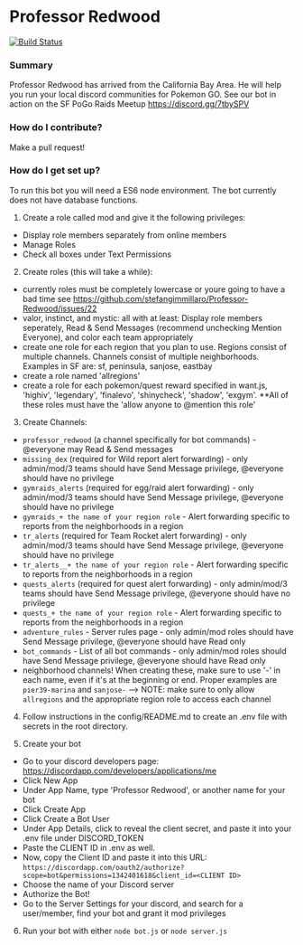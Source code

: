 # Professor Redwood
[![Build Status](https://api.travis-ci.org/Professor-Redwood-Team/Professor-Redwood.svg?branch=master)](https://api.travis-ci.org/Professor-Redwood-Team/Professor-Redwood.svg?branch=master)

### Summary ###
Professor Redwood has arrived from the California Bay Area. He will help you run your local discord communities for Pokemon GO. See our bot in action on the SF PoGo Raids Meetup https://discord.gg/7tbySPV

### How do I contribute? ###
Make a pull request!

### How do I get set up? ###
To run this bot you will need a ES6 node environment. The bot currently does not have database functions.

1) Create a role called mod and give it the following privileges:
- Display role members separately from online members
- Manage Roles
- Check all boxes under Text Permissions

2) Create roles (this will take a while):
- currently roles must be completely lowercase or youre going to have a bad time see https://github.com/stefangimmillaro/Professor-Redwood/issues/22
- valor, instinct, and mystic: all with at least: Display role members seperately, Read & Send Messages (recommend unchecking Mention Everyone), and color each team   appropriately
- create one role for each region that you plan to use. Regions consist of multiple channels. Channels consist of multiple neighborhoods. Examples in SF are: sf, peninsula, sanjose, eastbay
- create a role named 'allregions'
- create a role for each pokemon/quest reward specified in want.js, 'highiv', 'legendary', 'finalevo', 'shinycheck', 'shadow', 'exgym'. **All of these roles must have the 'allow   anyone to @mention this role'

3) Create Channels:
- `professor_redwood` (a channel specifically for bot commands) - @everyone may Read & Send messages
- `missing_dex` (required for Wild report alert forwarding) - only admin/mod/3 teams should have Send Message privilege, @everyone should have no privilege
- `gymraids_alerts` (required for egg/raid alert forwarding) - only admin/mod/3 teams should have Send Message privilege, @everyone should have no privilege
- `gymraids_+ the name of your region role` - Alert forwarding specific to reports from the neighborhoods in a region
- `tr_alerts` (required for Team Rocket alert forwarding) - only admin/mod/3 teams should have Send Message privilege, @everyone should have no privilege
- `tr_alerts__+ the name of your region role` - Alert forwarding specific to reports from the neighborhoods in a region
- `quests_alerts` (required for quest alert forwarding) - only admin/mod/3 teams should have Send Message privilege, @everyone should have no privilege
- `quests_+ the name of your region role` - Alert forwarding specific to reports from the neighborhoods in a region
- `adventure_rules` - Server rules page - only admin/mod roles should have Send Message privilege, @everyone should have Read only
- `bot_commands` - List of all bot commands - only admin/mod roles should have Send Message privilege, @everyone should have Read only
- neighborhood channels! When creating these, make sure to use '-' in each name, even if it's at the beginning or end. Proper examples are `pier39-marina` and `sanjose-`
  --> NOTE: make sure to only allow `allregions` and the appropriate region role to access each channel

4) Follow instructions in the config/README.md to create an .env file with secrets in the root directory.

5) Create your bot
- Go to your discord developers page: https://discordapp.com/developers/applications/me
- Click New App
- Under App Name, type 'Professor Redwood', or another name for your bot
- Click Create App
- Click Create a Bot User
- Under App Details, click to reveal the client secret, and paste it into your .env file under DISCORD_TOKEN
- Paste the CLIENT ID in .env as well.
- Now, copy the Client ID and paste it into this URL: `https://discordapp.com/oauth2/authorize?scope=bot&permissions=1342401618&client_id=<CLIENT ID>`
- Choose the name of your Discord server
- Authorize the Bot!
- Go to the Server Settings for your discord, and search for a user/member, find your bot and grant it mod privileges

6) Run your bot with either 
`node bot.js` or `node server.js`
